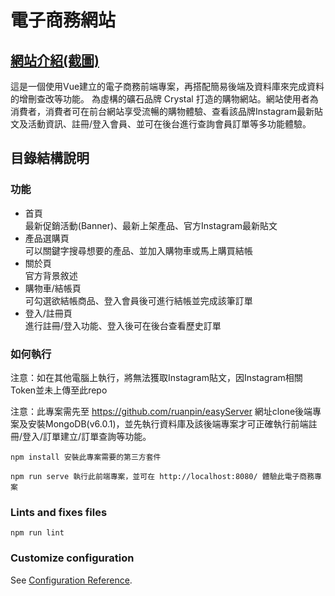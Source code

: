 # 電子商務網站

## <a href="https://www.ruanpin23.com/#/portfolioShow">網站介紹(截圖)</a>

這是一個使用Vue建立的電子商務前端專案，再搭配簡易後端及資料庫來完成資料的增刪查改等功能。
為虛構的礦石品牌 Crystal 打造的購物網站。網站使用者為消費者，消費者可在前台網站享受流暢的購物體驗、查看該品牌Instagram最新貼文及活動資訊、註冊/登入會員、並可在後台進行查詢會員訂單等多功能體驗。

## 目錄結構說明



### 功能
<ul>
    <li>首頁</li> 最新促銷活動(Banner)、最新上架產品、官方Instagram最新貼文
    <li>產品選購頁</li>可以關鍵字搜尋想要的產品、並加入購物車或馬上購買結帳
    <li>關於頁</li>官方背景敘述
    <li>購物車/結帳頁</li>可勾選欲結帳商品、登入會員後可進行結帳並完成該筆訂單
    <li>登入/註冊頁</li>進行註冊/登入功能、登入後可在後台查看歷史訂單
</ul>


### 如何執行

注意：如在其他電腦上執行，將無法獲取Instagram貼文，因Instagram相關Token並未上傳至此repo

注意：此專案需先至 https://github.com/ruanpin/easyServer 網址clone後端專案及安裝MongoDB(v6.0.1)，並先執行資料庫及該後端專案才可正確執行前端註冊/登入/訂單建立/訂單查詢等功能。

```
npm install 安裝此專案需要的第三方套件
```
```
npm run serve 執行此前端專案，並可在 http://localhost:8080/ 體驗此電子商務專案
```

### Lints and fixes files
```
npm run lint
```

### Customize configuration
See [Configuration Reference](https://cli.vuejs.org/config/).
